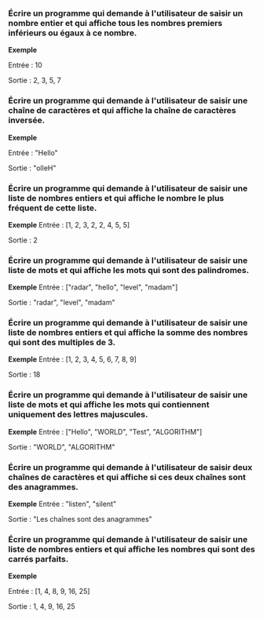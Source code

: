 

### Écrire un programme qui demande à l'utilisateur de saisir un nombre entier et qui affiche tous les nombres premiers inférieurs ou égaux à ce nombre.
**Exemple**

Entrée : 10

Sortie : 2, 3, 5, 7

### Écrire un programme qui demande à l'utilisateur de saisir une chaîne de caractères et qui affiche la chaîne de caractères inversée.
**Exemple**

Entrée : "Hello"

Sortie : "olleH"

### Écrire un programme qui demande à l'utilisateur de saisir une liste de nombres entiers et qui affiche le nombre le plus fréquent de cette liste.
**Exemple**
Entrée : [1, 2, 3, 2, 2, 4, 5, 5]

Sortie : 2

### Écrire un programme qui demande à l'utilisateur de saisir une liste de mots et qui affiche les mots qui sont des palindromes.
**Exemple**
Entrée : ["radar", "hello", "level", "madam"]

Sortie : "radar", "level", "madam"

### Écrire un programme qui demande à l'utilisateur de saisir une liste de nombres entiers et qui affiche la somme des nombres qui sont des multiples de 3.
**Exemple**
Entrée : [1, 2, 3, 4, 5, 6, 7, 8, 9]

Sortie : 18

### Écrire un programme qui demande à l'utilisateur de saisir une liste de mots et qui affiche les mots qui contiennent uniquement des lettres majuscules.
**Exemple**
Entrée : ["Hello", "WORLD", "Test", "ALGORITHM"]

Sortie : "WORLD", "ALGORITHM"

### Écrire un programme qui demande à l'utilisateur de saisir deux chaînes de caractères et qui affiche si ces deux chaînes sont des anagrammes.
**Exemple**
Entrée : "listen", "silent"

Sortie : "Les chaînes sont des anagrammes"

### Écrire un programme qui demande à l'utilisateur de saisir une liste de nombres entiers et qui affiche les nombres qui sont des carrés parfaits.

**Exemple**

Entrée : [1, 4, 8, 9, 16, 25]

Sortie : 1, 4, 9, 16, 25
